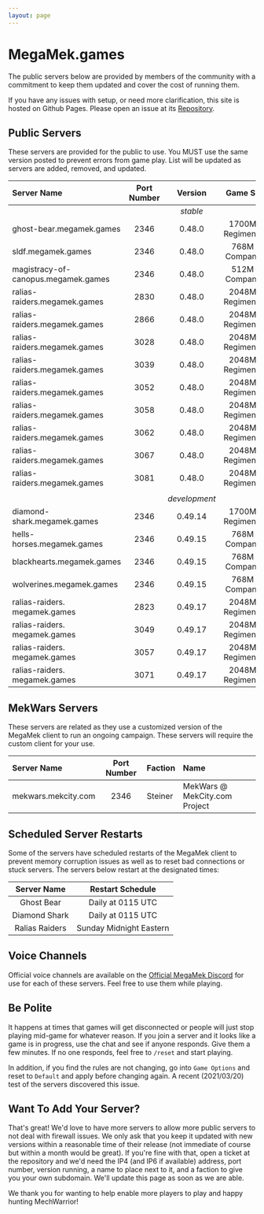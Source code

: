 ```yaml
---
layout: page
---
```

# MegaMek.games

The public servers below are provided by members of the community with a
commitment to keep them updated and cover the cost of running them.

If you have any issues with setup, or need more clarification, this site is
hosted on Github Pages. Please open an issue at its [Repository](https://github.com/rjhancock/megamek-games).

## Public Servers

These servers are provided for the public to use. You MUST use the same version
posted to prevent errors from game play. List will be updated as servers are
added, removed, and updated.

|Server Name|Port Number|Version|Game Size|Provided By|
|:------|:-----:|:--------:|:--:|-------:|
|||*stable*||
|ghost-bear.megamek.games            |2346|0.48.0|1700M - Regimental? |TapEnvy.us, LLC|
|sldf.megamek.games                  |2346|0.48.0|768M - Companies    |Hammer|
|magistracy-of-canopus.megamek.games |2346|0.48.0|512M - Companies    |Delra|
|ralias-raiders.megamek.games        |2830|0.48.0|2048M - Regimental? |Sierra Invenio / SniperTeamTango|
|ralias-raiders.megamek.games        |2866|0.48.0|2048M - Regimental? |Sierra Invenio / SniperTeamTango|
|ralias-raiders.megamek.games        |3028|0.48.0|2048M - Regimental? |Sierra Invenio / SniperTeamTango|
|ralias-raiders.megamek.games        |3039|0.48.0|2048M - Regimental? |Sierra Invenio / SniperTeamTango|
|ralias-raiders.megamek.games        |3052|0.48.0|2048M - Regimental? |Sierra Invenio / SniperTeamTango|
|ralias-raiders.megamek.games        |3058|0.48.0|2048M - Regimental? |Sierra Invenio / SniperTeamTango|
|ralias-raiders.megamek.games        |3062|0.48.0|2048M - Regimental? |Sierra Invenio / SniperTeamTango|
|ralias-raiders.megamek.games        |3067|0.48.0|2048M - Regimental? |Sierra Invenio / SniperTeamTango|
|ralias-raiders.megamek.games        |3081|0.48.0|2048M - Regimental? |Sierra Invenio / SniperTeamTango|
||||||
|||*development*||
|diamond-shark.megamek.games  |2346|0.49.14|1700M - Regimental? |TapEnvy.us, LLC|
|hells-horses.megamek.games   |2346|0.49.15|768M - Companies    |Hammer|
|blackhearts.megamek.games    |2346|0.49.15|768M - Companies    |Hammer|
|wolverines.megamek.games     |2346|0.49.15|768M - Companies    |Hammer|
|ralias-raiders. megamek.games|2823|0.49.17|2048M - Regimental? |Sierra Invenio / SniperTeamTango|
|ralias-raiders. megamek.games|3049|0.49.17|2048M - Regimental? |Sierra Invenio / SniperTeamTango|
|ralias-raiders. megamek.games|3057|0.49.17|2048M - Regimental? |Sierra Invenio / SniperTeamTango|
|ralias-raiders. megamek.games|3071|0.49.17|2048M - Regimental? |Sierra Invenio / SniperTeamTango|

## MekWars Servers

These servers are related as they use a customized version of the MegaMek client to
run an ongoing campaign. These servers will require the custom client for your use.

|Server Name|Port Number|Faction|Name|
|:----|:-----:|:-----|:------|
|mekwars.mekcity.com|2346|Steiner|MekWars @ MekCity.com Project|

## Scheduled Server Restarts

Some of the servers have scheduled restarts of the MegaMek client to prevent
memory corruption issues as well as to reset bad connections or stuck servers.
The servers below restart at the designated times:

|Server Name|Restart Schedule|
|:---------:|:--------------:|
|Ghost Bear     | Daily at 0115 UTC|
|Diamond Shark  | Daily at 0115 UTC|
|Ralias Raiders | Sunday Midnight Eastern|

## Voice Channels

Official voice channels are available on the [Official MegaMek Discord](https://discord.gg/XM54YH9396) for use for each of these servers. Feel free to use them while playing.

## Be Polite

It happens at times that games will get disconnected or people will just stop playing mid-game for whatever reason. If you join a server and it looks like a game is in progress, use the chat and see if anyone responds. Give them a few minutes. If no one responds, feel free to `/reset` and start playing.

In addition, if you find the rules are not changing, go into `Game Options` and reset to `Default` and apply before changing again. A recent (2021/03/20) test of the servers discovered this issue.

## Want To Add Your Server?

That's great! We'd love to have more servers to allow more public servers to not deal with firewall issues. We only ask that you keep it updated with new versions within a reasonable time of their release (not immediate of course but within a month would be great). If you're fine with that, open a ticket at the repository and we'd need the IP4 (and IP6 if available) address, port number, version running, a name to place next to it, and a faction to give you your own subdomain. We'll update this page as soon as we are able.

We thank you for wanting to help enable more players to play and happy hunting MechWarrior!

